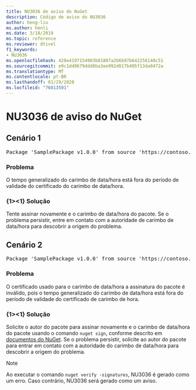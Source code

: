 ```yaml
---
title: NU3036 de aviso do NuGet
description: Código de aviso do NU3036
author: heng-liu
ms.author: henli
ms.date: 3/18/2019
ms.topic: reference
ms.reviewer: dtivel
f1_keywords:
- NU3036
ms.openlocfilehash: 428e4197154903b81807a2b6b97b642256140c51
ms.sourcegitcommit: e9c1dd0679ddd8ba3ee992d817b405f13da0472a
ms.translationtype: MT
ms.contentlocale: pt-BR
ms.lasthandoff: 01/29/2020
ms.locfileid: "76813501"
---
```

# <a name="nuget-warning-nu3036"></a>NU3036 de aviso do NuGet

## <a name="scenario-1"></a>Cenário 1

<pre>Package 'SamplePackage v1.0.0' from source 'https://contoso.com/index.json': The timestamp's generalized time is outside the timestamping certificate's validity period.</pre>

### <a name="issue"></a>Problema

O tempo generalizado do carimbo de data/hora está fora do período de validade do certificado do carimbo de data/hora.


### <a name="solution"></a>{1&gt;&lt;1} Solução

Tente assinar novamente e o carimbo de data/hora do pacote. Se o problema persistir, entre em contato com a autoridade de carimbo de data/hora para descobrir a origem do problema.



## <a name="scenario-2"></a>Cenário 2

<pre>Package 'SamplePackage v1.0.0' from source 'https://contoso.com/index.json': The primary signature's timestamp's generalized time is outside the timestamping certificate's validity period.</pre>

### <a name="issue"></a>Problema

O certificado usado para o carimbo de data/hora a assinatura do pacote é inválido, pois o tempo generalizado do carimbo de data/hora está fora do período de validade do certificado de carimbo de hora.


### <a name="solution"></a>{1&gt;&lt;1} Solução

Solicite o autor do pacote para assinar novamente e o carimbo de data/hora do pacote usando o comando `nuget sign`, conforme descrito em [documentos do NuGet](../../create-packages/sign-a-package.md). Se o problema persistir, solicite ao autor do pacote para entrar em contato com a autoridade do carimbo de data/hora para descobrir a origem do problema.


> [!Note]
> Ao executar o comando `nuget verify -signatures`, NU3036 é gerado como um erro. Caso contrário, NU3036 será gerado como um aviso.
